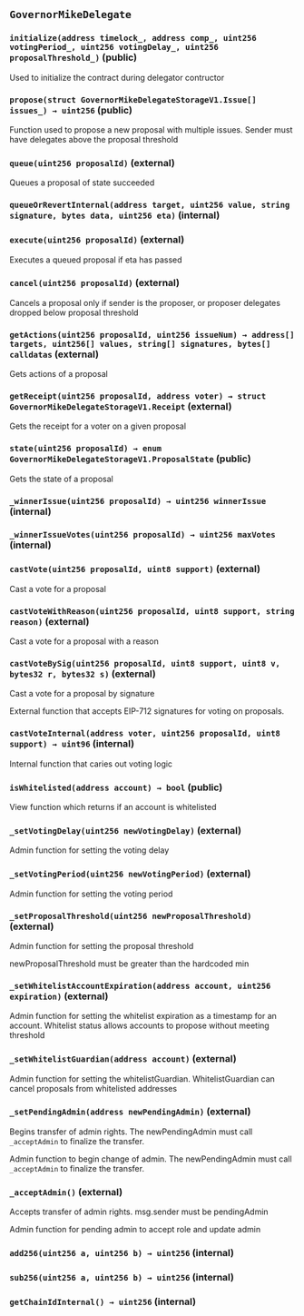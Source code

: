 ## `GovernorMikeDelegate`






### `initialize(address timelock_, address comp_, uint256 votingPeriod_, uint256 votingDelay_, uint256 proposalThreshold_)` (public)

Used to initialize the contract during delegator contructor




### `propose(struct GovernorMikeDelegateStorageV1.Issue[] issues_) → uint256` (public)

Function used to propose a new proposal with multiple issues.
Sender must have delegates above the proposal threshold




### `queue(uint256 proposalId)` (external)

Queues a proposal of state succeeded




### `queueOrRevertInternal(address target, uint256 value, string signature, bytes data, uint256 eta)` (internal)





### `execute(uint256 proposalId)` (external)

Executes a queued proposal if eta has passed




### `cancel(uint256 proposalId)` (external)

Cancels a proposal only if sender is the proposer, or proposer delegates dropped below proposal threshold




### `getActions(uint256 proposalId, uint256 issueNum) → address[] targets, uint256[] values, string[] signatures, bytes[] calldatas` (external)

Gets actions of a proposal




### `getReceipt(uint256 proposalId, address voter) → struct GovernorMikeDelegateStorageV1.Receipt` (external)

Gets the receipt for a voter on a given proposal




### `state(uint256 proposalId) → enum GovernorMikeDelegateStorageV1.ProposalState` (public)

Gets the state of a proposal




### `_winnerIssue(uint256 proposalId) → uint256 winnerIssue` (internal)





### `_winnerIssueVotes(uint256 proposalId) → uint256 maxVotes` (internal)





### `castVote(uint256 proposalId, uint8 support)` (external)

Cast a vote for a proposal




### `castVoteWithReason(uint256 proposalId, uint8 support, string reason)` (external)

Cast a vote for a proposal with a reason




### `castVoteBySig(uint256 proposalId, uint8 support, uint8 v, bytes32 r, bytes32 s)` (external)

Cast a vote for a proposal by signature


External function that accepts EIP-712 signatures for voting on proposals.

### `castVoteInternal(address voter, uint256 proposalId, uint8 support) → uint96` (internal)

Internal function that caries out voting logic




### `isWhitelisted(address account) → bool` (public)

View function which returns if an account is whitelisted




### `_setVotingDelay(uint256 newVotingDelay)` (external)

Admin function for setting the voting delay




### `_setVotingPeriod(uint256 newVotingPeriod)` (external)

Admin function for setting the voting period




### `_setProposalThreshold(uint256 newProposalThreshold)` (external)

Admin function for setting the proposal threshold


newProposalThreshold must be greater than the hardcoded min


### `_setWhitelistAccountExpiration(address account, uint256 expiration)` (external)

Admin function for setting the whitelist expiration as a timestamp for an account. Whitelist status allows accounts to propose without meeting threshold




### `_setWhitelistGuardian(address account)` (external)

Admin function for setting the whitelistGuardian. WhitelistGuardian can cancel proposals from whitelisted addresses




### `_setPendingAdmin(address newPendingAdmin)` (external)

Begins transfer of admin rights. The newPendingAdmin must call `_acceptAdmin` to finalize the transfer.


Admin function to begin change of admin. The newPendingAdmin must call `_acceptAdmin` to finalize the transfer.


### `_acceptAdmin()` (external)

Accepts transfer of admin rights. msg.sender must be pendingAdmin


Admin function for pending admin to accept role and update admin

### `add256(uint256 a, uint256 b) → uint256` (internal)





### `sub256(uint256 a, uint256 b) → uint256` (internal)





### `getChainIdInternal() → uint256` (internal)






